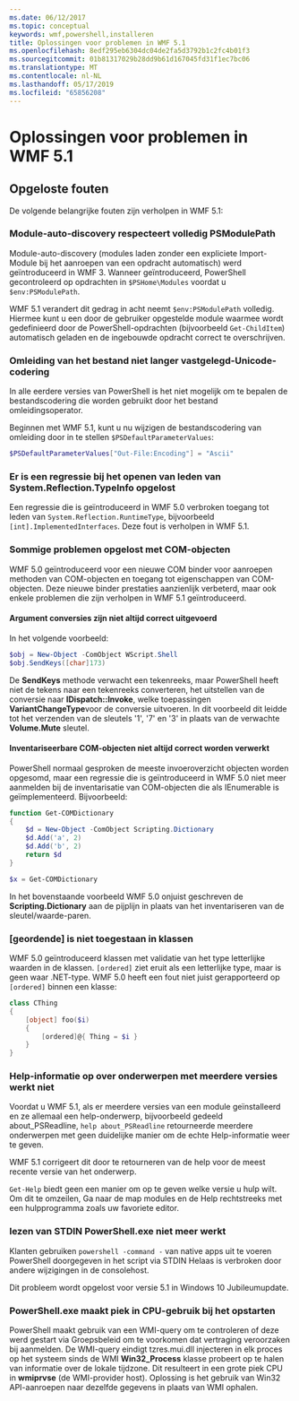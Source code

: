 ```yaml
---
ms.date: 06/12/2017
ms.topic: conceptual
keywords: wmf,powershell,installeren
title: Oplossingen voor problemen in WMF 5.1
ms.openlocfilehash: 8edf295eb6304dc04de2fa5d3792b1c2fc4b01f3
ms.sourcegitcommit: 01b81317029b28dd9b61d167045fd31f1ec7bc06
ms.translationtype: MT
ms.contentlocale: nl-NL
ms.lasthandoff: 05/17/2019
ms.locfileid: "65856208"
---
```

# <a name="bug-fixes-in-wmf-51"></a>Oplossingen voor problemen in WMF 5.1

## <a name="bug-fixes"></a>Opgeloste fouten

De volgende belangrijke fouten zijn verholpen in WMF 5.1:

### <a name="module-auto-discovery-fully-honors-psmodulepath"></a>Module-auto-discovery respecteert volledig PSModulePath

Module-auto-discovery (modules laden zonder een expliciete Import-Module bij het aanroepen van een opdracht automatisch) werd geïntroduceerd in WMF 3. Wanneer geïntroduceerd, PowerShell gecontroleerd op opdrachten in `$PSHome\Modules` voordat u `$env:PSModulePath`.

WMF 5.1 verandert dit gedrag in acht neemt `$env:PSModulePath` volledig. Hiermee kunt u een door de gebruiker opgestelde module waarmee wordt gedefinieerd door de PowerShell-opdrachten (bijvoorbeeld `Get-ChildItem`) automatisch geladen en de ingebouwde opdracht correct te overschrijven.

### <a name="file-redirection-no-longer-hard-codes--encoding-unicode"></a>Omleiding van het bestand niet langer vastgelegd-Unicode-codering

In alle eerdere versies van PowerShell is het niet mogelijk om te bepalen de bestandscodering die worden gebruikt door het bestand omleidingsoperator.

Beginnen met WMF 5.1, kunt u nu wijzigen de bestandscodering van omleiding door in te stellen `$PSDefaultParameterValues`:

```powershell
$PSDefaultParameterValues["Out-File:Encoding"] = "Ascii"
```

### <a name="fixed-a-regression-in-accessing-members-of-systemreflectiontypeinfo"></a>Er is een regressie bij het openen van leden van System.Reflection.TypeInfo opgelost

Een regressie die is geïntroduceerd in WMF 5.0 verbroken toegang tot leden van `System.Reflection.RuntimeType`, bijvoorbeeld `[int].ImplementedInterfaces`. Deze fout is verholpen in WMF 5.1.

### <a name="fixed-some-issues-with-com-objects"></a>Sommige problemen opgelost met COM-objecten

WMF 5.0 geïntroduceerd voor een nieuwe COM binder voor aanroepen methoden van COM-objecten en toegang tot eigenschappen van COM-objecten. Deze nieuwe binder prestaties aanzienlijk verbeterd, maar ook enkele problemen die zijn verholpen in WMF 5.1 geïntroduceerd.

#### <a name="argument-conversions-were-not-always-performed-correctly"></a>Argument conversies zijn niet altijd correct uitgevoerd

In het volgende voorbeeld:

```powershell
$obj = New-Object -ComObject WScript.Shell
$obj.SendKeys([char]173)
```

De **SendKeys** methode verwacht een tekenreeks, maar PowerShell heeft niet de tekens naar een tekenreeks converteren, het uitstellen van de conversie naar **IDispatch::Invoke**, welke toepassingen **VariantChangeType**voor de conversie uitvoeren. In dit voorbeeld dit leidde tot het verzenden van de sleutels '1', '7' en '3' in plaats van de verwachte **Volume.Mute** sleutel.

#### <a name="enumerable-com-objects-not-always-handled-correctly"></a>Inventariseerbare COM-objecten niet altijd correct worden verwerkt

PowerShell normaal gesproken de meeste invoeroverzicht objecten worden opgesomd, maar een regressie die is geïntroduceerd in WMF 5.0 niet meer aanmelden bij de inventarisatie van COM-objecten die als IEnumerable is geïmplementeerd. Bijvoorbeeld:

```powershell
function Get-COMDictionary
{
    $d = New-Object -ComObject Scripting.Dictionary
    $d.Add('a', 2)
    $d.Add('b', 2)
    return $d
}

$x = Get-COMDictionary
```

In het bovenstaande voorbeeld WMF 5.0 onjuist geschreven de **Scripting.Dictionary** aan de pijplijn in plaats van het inventariseren van de sleutel/waarde-paren.

### <a name="ordered-was-not-allowed-inside-classes"></a>[geordende] is niet toegestaan in klassen

WMF 5.0 geïntroduceerd klassen met validatie van het type letterlijke waarden in de klassen. `[ordered]` ziet eruit als een letterlijke type, maar is geen waar .NET-type. WMF 5.0 heeft een fout niet juist gerapporteerd op `[ordered]` binnen een klasse:

```powershell
class CThing
{
    [object] foo($i)
    {
        [ordered]@{ Thing = $i }
    }
}
```

### <a name="help-on-about-topics-with-multiple-versions-does-not-work"></a>Help-informatie op over onderwerpen met meerdere versies werkt niet

Voordat u WMF 5.1, als er meerdere versies van een module geïnstalleerd en ze allemaal een help-onderwerp, bijvoorbeeld gedeeld about_PSReadline, `help about_PSReadline` retourneerde meerdere onderwerpen met geen duidelijke manier om de echte Help-informatie weer te geven.

WMF 5.1 corrigeert dit door te retourneren van de help voor de meest recente versie van het onderwerp.

`Get-Help` biedt geen een manier om op te geven welke versie u hulp wilt. Om dit te omzeilen, Ga naar de map modules en de Help rechtstreeks met een hulpprogramma zoals uw favoriete editor.

### <a name="powershellexe-reading-from-stdin-stopped-working"></a>lezen van STDIN PowerShell.exe niet meer werkt

Klanten gebruiken `powershell -command -` van native apps uit te voeren PowerShell doorgegeven in het script via STDIN Helaas is verbroken door andere wijzigingen in de consolehost.

Dit probleem wordt opgelost voor versie 5.1 in Windows 10 Jubileumupdate.

### <a name="powershellexe-creates-spike-in-cpu-usage-on-startup"></a>PowerShell.exe maakt piek in CPU-gebruik bij het opstarten

PowerShell maakt gebruik van een WMI-query om te controleren of deze werd gestart via Groepsbeleid om te voorkomen dat vertraging veroorzaken bij aanmelden. De WMI-query eindigt tzres.mui.dll injecteren in elk proces op het systeem sinds de WMI **Win32_Process** klasse probeert op te halen van informatie over de lokale tijdzone. Dit resulteert in een grote piek CPU in **wmiprvse** (de WMI-provider host). Oplossing is het gebruik van Win32 API-aanroepen naar dezelfde gegevens in plaats van WMI ophalen.
